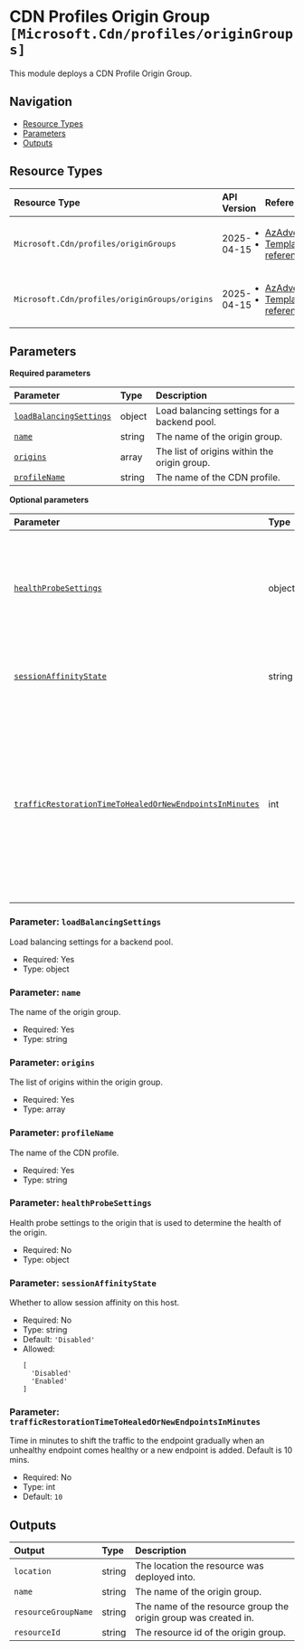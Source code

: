# CDN Profiles Origin Group `[Microsoft.Cdn/profiles/originGroups]`

This module deploys a CDN Profile Origin Group.

## Navigation

- [Resource Types](#Resource-Types)
- [Parameters](#Parameters)
- [Outputs](#Outputs)

## Resource Types

| Resource Type | API Version | References |
| :-- | :-- | :-- |
| `Microsoft.Cdn/profiles/originGroups` | 2025-04-15 | <ul style="padding-left: 0px;"><li>[AzAdvertizer](https://www.azadvertizer.net/azresourcetypes/microsoft.cdn_profiles_origingroups.html)</li><li>[Template reference](https://learn.microsoft.com/en-us/azure/templates/Microsoft.Cdn/2025-04-15/profiles/originGroups)</li></ul> |
| `Microsoft.Cdn/profiles/originGroups/origins` | 2025-04-15 | <ul style="padding-left: 0px;"><li>[AzAdvertizer](https://www.azadvertizer.net/azresourcetypes/microsoft.cdn_profiles_origingroups_origins.html)</li><li>[Template reference](https://learn.microsoft.com/en-us/azure/templates/Microsoft.Cdn/2025-04-15/profiles/originGroups/origins)</li></ul> |

## Parameters

**Required parameters**

| Parameter | Type | Description |
| :-- | :-- | :-- |
| [`loadBalancingSettings`](#parameter-loadbalancingsettings) | object | Load balancing settings for a backend pool. |
| [`name`](#parameter-name) | string | The name of the origin group. |
| [`origins`](#parameter-origins) | array | The list of origins within the origin group. |
| [`profileName`](#parameter-profilename) | string | The name of the CDN profile. |

**Optional parameters**

| Parameter | Type | Description |
| :-- | :-- | :-- |
| [`healthProbeSettings`](#parameter-healthprobesettings) | object | Health probe settings to the origin that is used to determine the health of the origin. |
| [`sessionAffinityState`](#parameter-sessionaffinitystate) | string | Whether to allow session affinity on this host. |
| [`trafficRestorationTimeToHealedOrNewEndpointsInMinutes`](#parameter-trafficrestorationtimetohealedornewendpointsinminutes) | int | Time in minutes to shift the traffic to the endpoint gradually when an unhealthy endpoint comes healthy or a new endpoint is added. Default is 10 mins. |

### Parameter: `loadBalancingSettings`

Load balancing settings for a backend pool.

- Required: Yes
- Type: object

### Parameter: `name`

The name of the origin group.

- Required: Yes
- Type: string

### Parameter: `origins`

The list of origins within the origin group.

- Required: Yes
- Type: array

### Parameter: `profileName`

The name of the CDN profile.

- Required: Yes
- Type: string

### Parameter: `healthProbeSettings`

Health probe settings to the origin that is used to determine the health of the origin.

- Required: No
- Type: object

### Parameter: `sessionAffinityState`

Whether to allow session affinity on this host.

- Required: No
- Type: string
- Default: `'Disabled'`
- Allowed:
  ```Bicep
  [
    'Disabled'
    'Enabled'
  ]
  ```

### Parameter: `trafficRestorationTimeToHealedOrNewEndpointsInMinutes`

Time in minutes to shift the traffic to the endpoint gradually when an unhealthy endpoint comes healthy or a new endpoint is added. Default is 10 mins.

- Required: No
- Type: int
- Default: `10`

## Outputs

| Output | Type | Description |
| :-- | :-- | :-- |
| `location` | string | The location the resource was deployed into. |
| `name` | string | The name of the origin group. |
| `resourceGroupName` | string | The name of the resource group the origin group was created in. |
| `resourceId` | string | The resource id of the origin group. |
